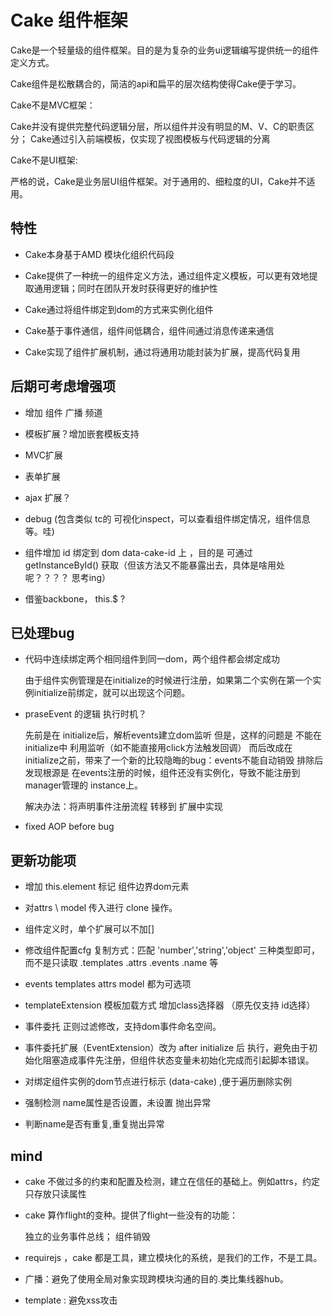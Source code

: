 
Cake 组件框架
====

Cake是一个轻量级的组件框架。目的是为复杂的业务ui逻辑编写提供统一的组件定义方式。

Cake组件是松散耦合的，简洁的api和扁平的层次结构使得Cake便于学习。


Cake不是MVC框架：

  Cake并没有提供完整代码逻辑分层，所以组件并没有明显的M、V、C的职责区分；
  Cake通过引入前端模板，仅实现了视图模板与代码逻辑的分离

Cake不是UI框架:

  严格的说，Cake是业务层UI组件框架。对于通用的、细粒度的UI，Cake并不适用。



特性
----

 - Cake本身基于AMD 模块化组织代码段

 - Cake提供了一种统一的组件定义方法，通过组件定义模板，可以更有效地提取通用逻辑；同时在团队开发时获得更好的维护性

 - Cake通过将组件绑定到dom的方式来实例化组件

 - Cake基于事件通信，组件间低耦合，组件间通过消息传递来通信

 - Cake实现了组件扩展机制，通过将通用功能封装为扩展，提高代码复用

 



后期可考虑增强项
----

  - 增加 组件 广播 频道

  - 模板扩展？增加嵌套模板支持

  - MVC扩展

  - 表单扩展

  - ajax 扩展？

  - debug (包含类似 tc的 可视化inspect，可以查看组件绑定情况，组件信息等。哇)

  - 组件增加 id 绑定到 dom data-cake-id 上 ，目的是 可通过 getInstanceById() 获取（但该方法又不能暴露出去，具体是啥用处呢？？？？ 思考ing）

  - 借鉴backbone， this.$  ? 



已处理bug
----

  - 代码中连续绑定两个相同组件到同一dom，两个组件都会绑定成功

    由于组件实例管理是在initialize的时候进行注册，如果第二个实例在第一个实例initialize前绑定，就可以出现这个问题。


  - praseEvent 的逻辑 执行时机？

    先前是在 initialize后，解析events建立dom监听
    但是，这样的问题是 不能在initialize中 利用监听（如不能直接用click方法触发回调）
    而后改成在initialize之前，带来了一个新的比较隐晦的bug：events不能自动销毁
    排除后发现根源是 在events注册的时候，组件还没有实例化，导致不能注册到 manager管理的 instance上。

    解决办法：将声明事件注册流程 转移到 扩展中实现

  - fixed AOP before bug 
  

更新功能项
----

  - 增加 this.element 标记 组件边界dom元素

  - 对attrs \ model 传入进行 clone 操作。

  - 组件定义时，单个扩展可以不加[]

  - 修改组件配置cfg 复制方式：匹配 'number','string','object' 三种类型即可，而不是只读取 .templates .attrs .events .name 等

  - events templates attrs model 都为可选项

  - templateExtension 模板加载方式 增加class选择器 （原先仅支持 id选择）

  - 事件委托 正则过滤修改，支持dom事件命名空间。

  - 事件委托扩展（EventExtension）改为 after initialize 后 执行，避免由于初始化阻塞造成事件先注册，但组件状态变量未初始化完成而引起脚本错误。

  - 对绑定组件实例的dom节点进行标示 (data-cake) ,便于遍历删除实例
 
  - 强制检测 name属性是否设置，未设置 抛出异常

  - 判断name是否有重复,重复抛出异常


mind
----


 - cake 不做过多的约束和配置及检测，建立在信任的基础上。例如attrs，约定只存放只读属性

 - cake 算作flight的变种。提供了flight一些没有的功能：

    独立的业务事件总线；
    组件销毁

 - requirejs ，cake 都是工具，建立模块化的系统，是我们的工作，不是工具。


 - 广播：避免了使用全局对象实现跨模块沟通的目的.类比集线器hub。

 - template : 避免xss攻击

